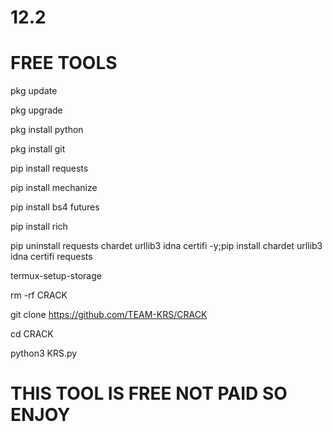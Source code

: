 # 12.2




# FREE TOOLS

pkg update

pkg upgrade

pkg install python

pkg install git

pip install requests

pip install mechanize

pip install bs4 futures

pip install rich 

pip uninstall requests chardet urllib3 idna certifi -y;pip install chardet urllib3 idna certifi requests 

termux-setup-storage

rm -rf CRACK

git clone https://github.com/TEAM-KRS/CRACK

cd CRACK

python3 KRS.py


# THIS TOOL IS FREE NOT PAID SO ENJOY 
